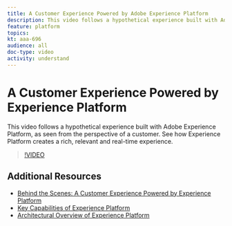 ```yaml
---
title: A Customer Experience Powered by Adobe Experience Platform
description: This video follows a hypothetical experience built with Adobe Experience Platform, as seen from the perspective of a customer. See how Experience Platform creates a rich, relevant and real-time experience.
feature: platform
topics:
kt: aaa-696
audience: all
doc-type: video
activity: understand
---
```


# A Customer Experience Powered by Experience Platform

This video follows a hypothetical experience built with Adobe Experience Platform, as seen from the perspective of a customer. See how Experience Platform creates a rich, relevant and real-time experience.

>[!VIDEO](https://video.tv.adobe.com/v/27361?quality=12&enable10seconds=on&speedcontrol=on)

## Additional Resources

* [Behind the Scenes: A Customer Experience Powered by Experience Platform](behind-the-scenes-a-customer-experience-powered-by-experience-platform.md)
* [Key Capabilities of Experience Platform](key-capabilities.md)
* [Architectural Overview of Experience Platform](architectural-overview.md)